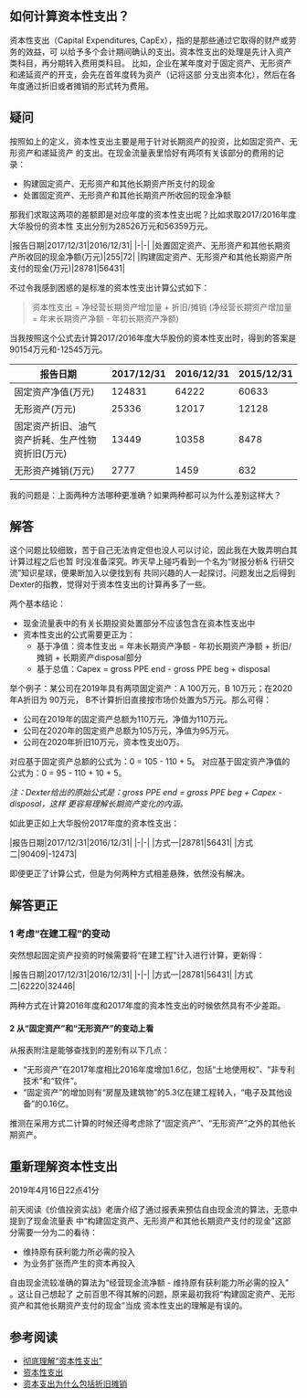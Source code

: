 ## 如何计算资本性支出？

资本性支出（Capital Expenditures, CapEx），指的是那些通过它取得的财产或劳务的效益，可
以给予多个会计期间确认的支出。资本性支出的处理是先计入资产类科目，再分期转入费用类科目。
比如，企业在某年度对于固定资产、无形资产和递延资产的开支，会先在首年度转为资产（记将这部
分支出资本化），然后在各年度通过折旧或者摊销的形式转为费用。

## 疑问

按照如上的定义，资本性支出主要是用于针对长期资产的投资，比如固定资产、无形资产和递延资产
的支出。在现金流量表里恰好有两项有关该部分的费用的记录：

-  购建固定资产、无形资产和其他长期资产所支付的现金
-  处置固定资产、无形资产和其他长期资产所收回的现金净额

那我们求取这两项的差额即是对应年度的资本性支出呢？比如求取2017/2016年度大华股份的资本性
支出分别为28526万元和56359万元。

|报告日期|2017/12/31|2016/12/31|
|-|-|
|处置固定资产、无形资产和其他长期资产所收回的现金净额(万元)|255|72|
|购建固定资产、无形资产和其他长期资产所支付的现金(万元)|28781|56431|

不过令我感到困惑的是标准的资本性支出计算公式如下：

> 资本性支出 = 净经营长期资产增加量 + 折旧/摊销 (净经营长期资产增加量 = 年末长期资产净额 - 年初长期资产净额)

当我按照这个公式去计算2017/2016年度大华股份的资本性支出时，得到的答案是90154万元和-12545万元。

|报告日期|2017/12/31|2016/12/31|2015/12/31|
|-|-|-|-|
|固定资产净值(万元)|124831|64222|60633|
|无形资产(万元)|25336|12017|12128|
|固定资产折旧、油气资产折耗、生产性物资折旧(万元)|13449|10358|8478|
|无形资产摊销(万元)|2777|1459|632|

我的问题是：上面两种方法哪种更准确？如果两种都可以为什么差别这样大？

## 解答

这个问题比较细致，苦于自己无法肯定但也没人可以讨论，因此我在大致弄明白其计算过程之后也暂
时没准备深究。昨天早上碰巧看到一个名为“财报分析& 行研交流”知识星球，便果断加入以便找到有
共同兴趣的人一起探讨。问题发出之后得到Dexter的指教，觉得对于资本性支出的计算再多了一些。

两个基本结论：

- 现金流量表中的有关长期投资处置部分不应该包含在资本性支出中
- 资本性支出的公式需要更正为：
  - 基于净值：资本性支出 = 年末长期资产净额 - 年初长期资产净额 + 折旧/摊销 + 长期资产disposal部分
  - 基于总值：Capex = gross PPE end - gross PPE beg + disposal

举个例子：某公司在2019年具有两项固定资产：A 100万元，B 10万元；在2020年A折旧为 90万元，
B不计算折旧直接按市场价处置为5万元。那么可得：

- 公司在2019年的固定资产总额为110万元，净值为110万元。
- 公司在2020年的固定资产总额为105万元，净值为95万元。
- 公司在2020年折旧10万元，资本性支出0万。

对应基于固定资产总额的公式为：0 = 105 - 110 + 5。
对应基于固定资产净值的公式为：0 = 95 - 110 + 10 + 5。

*注：Dexter给出的原始公式是：gross PPE end = gross PPE beg + Capex - disposal，这样
更容易理解长期资产变化的内涵。*

如此更正如上大华股份2017年度的资本性支出：

|报告日期|2017/12/31|2016/12/31|
|-|-|
|方式一|28781|56431|
|方式二|90409|-12473|

即便更正了计算公式，但是为何两种方式相差悬殊，依然没有解决。

## 解答更正

### 1 考虑“在建工程”的变动

突然想起固定资产投资的时候需要将“在建工程”计入进行计算，更新得：

|报告日期|2017/12/31|2016/12/31|
|-|-|
|方式一|28781|56431|
|方式二|62220|32446|

两种方式在计算2016年度和2017年度的资本性支出的时候依然具有不少差距。

#### 2 从“固定资产”和“无形资产”的变动上看

从报表附注是能够查找到的差别有以下几点：

- “无形资产”在2017年度相比2016年度增加1.6亿，包括“土地使用权”、“非专利技术”和“软件”。
- “固定资产”的增加则有“房屋及建筑物”的5.3亿在建工程转入，“电子及其他设备”的0.16亿。

推测在采用方式二计算的时候还得考虑除了“固定资产”、“无形资产”之外的其他长期资产。

## 重新理解资本性支出

2019年4月16日22点41分

前天阅读《价值投资实战》老唐介绍了通过报表来预估自由现金流的算法，无意中提到了现金流量表
中“构建固定资产、无形资产和其他长期资产支付的现金”这部分需要一分为二的看待：

- 维持原有获利能力所必需的投入
- 为业务扩张而产生的资本再投入

自由现金流较准确的算法为“经营现金流净额 - 维持原有获利能力所必需的投入” 。这让自己想起了
之前百思不得其解的问题，原来最初我将“构建固定资产、无形资产和其他长期资产支付的现金”当成
资本性支出的理解是有误的。

## 参考阅读

- [彻底理解“资本性支出”](https://zhuanlan.zhihu.com/p/24462170)
- [资本性支出](https://wiki.mbalib.com/wiki/%E8%B5%84%E6%9C%AC%E6%80%A7%E6%94%AF%E5%87%BA)
- [资本支出为什么包括折旧摊销](https://www.zhihu.com/question/26100145)
